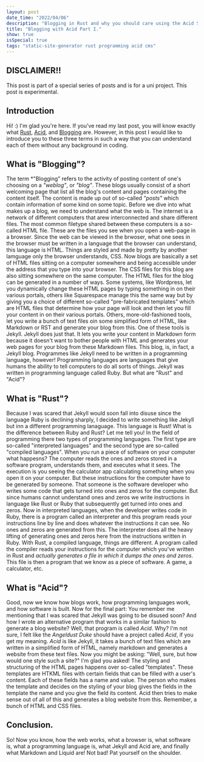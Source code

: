 ```yaml
---
layout: post
date_time: "2022/04/06"
description: "Blogging in Rust and why you should care using the Acid SSG. (Part I)"
title: "Blogging with Acid Part I."
show: true
isSpecial: true
tags: "static-site-generator rust programming acid cms"
---
```


## DISCLAIMER!!

This post is part of a special series of posts and is for a uni project. This post is experimental.

## Introduction

Hi! :) I'm glad you're here. If you've read my last post, you will know exactly what [Rust](https://www.rust-lang.org/), [Acid](https://blckunicorn.art/acid/), and [Blogging](https://dictionary.cambridge.org/de/worterbuch/englisch/blog) are. However, in this post I would like to introduce you to these three terms in such a way that you can understand each of them without any background in coding.

## What is "Blogging"?

The term *"Blogging" refers to the activity of posting content of one's choosing on a *"weblog"*, or *"blog"*. These blogs usually consist of a short welcoming page that list all the blog's content and pages containing the content itself. The content is made up out of so-called *"posts"* which contain information of some kind on some topic. Before we dive into what makes up a blog, we need to understand what the web is. The internet is a network of different computers that arew interconnected and share different files. The most common filetype shared between these computers is a so-called HTML file. These are the files you see when you open a web-page in a browser. Since the web can be viewed in the brwoser, what one sees in the browser must be written in a language that the browser can understand, this language is HTML. Things are styled and made by pretty by another lamguage only the browser understands, CSS. Now blogs are basically a set of HTML files sitting on a computer somewhere and being accessible under the address that you type into your browser. The CSS files for this blog are also sitting somewhere on the same computer. The HTML files for the blog can be generated in a number of ways. Some systems, like Wordpress, let you dynamically change these HTML pages by typing something in on their various portals, others like Squarespace manage this the same way but by giving you a choice of different so-called "pre-fabricated templates" which are HTML files that determine how your page will look and then let you fill your content in on their various portals. Others, more-old-fashioned tools, let you write a bunch of text files oin some simplified form of HTML, like Markdown or RST and generate your blog from this. One of these tools is Jekyll. Jekyll does just that. It lets you write your content in Markdown form because it doesn't want to bother people with HTML and generates your web pages for your blog from these Markdown files. This blog, is, in fact, a Jekyll blog.
Programmes like Jekyll need to be written in a programming language, however! Programming languages are languages that give humans the ability to tell computers to do all sorts of things. Jekyll was written in programming language called Ruby. But what are "Rust" and "Acid"?

## What is "Rust"?

Because I was scared that Jekyll would soon fall into disuse since the language Ruby is declining sharply, I decided to write something like Jekyll but inn a different programming lanaguage. This language is Rust! What is the difference between Ruby and Rust? Let me tell you! In the field of programming there two types of programming languages. The first type are so-called "interpreted languages" and the second type are so-called "compiled languages". When you run a piece of software on your computer what happesns? The computer reads the ones and zeros stored in a software program, understands them, and executes what it sees. The execution is you seeing the calculator app calculating something when you open it on your computer. But these instructions for the computer have to be generated by someone. That someone is the software developer who writes some code that gets turned into ones and zeros for the computer. But since humans cannot understand ones and zeros we write instructions in language like Rust or Ruby that subsequently get turned into ones and zeros. Now in interpreted languages, when the developer writes code in Ruby, there is a program called an interpreter and this program reads your instructions line by line and does whatever the instructions it can see. No ones and zeros are generated from this. The interpreter does all the heavy lifting of generating ones and zeros here from the instructions written in Ruby. With Rust, a compiled language, things are different. A program called the compiler reads your instructions for the computer which you've written in Rust and *actually generates a file in which it dumps the ones and zeros*. This file is then a program that we know as a piece of software. A game, a calculator, etc.

## What is "Acid"?

Good, now we know how blogs work, how programming languages work, and how software is built. Now for the final part: You remember me mentioning that I was scared that Jekyll was going to be disused soon? And how I wrote an alternative program that works in a similar fashion to generate a blog website? Well, that program is called *Acid*. Why? I'm not sure, I felt like the *Angeldust Duke* should have a project called *Acid*, if you get my meaning. *Acid* is like Jekyll, it takes a bunch of text files which are written in a simplified form of HTML, namely markdown and generates a website from these text files. Now you might be asking: "Well, sure, but how would one style such a site?" I'm glad you asked! The styling and structuring of the HTML pages happens over so-called "templates". These templates are HTKML files with certain fields that can be filled with a user's content. Each of these fields has a name and value. The person who makes the template and decides on the styling of your blog gives the fields in the template the name and you give the field its content. Acid then tries to make sense out of all of this and generates a blog website from this. Remember, a bunch of HTML and CSS files.

## Conclusion.

So! Now you know, how the web works, what a browser is, what software is, what a programming language is, what Jekyll and Acid are, and finally what Markdown and Liquid are! Not bad! Pat yourself on the shoulder.
